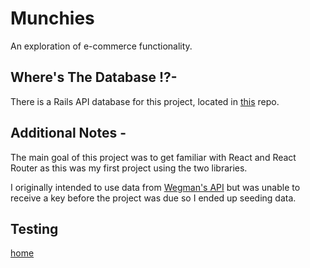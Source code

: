 # Munchies

An exploration of e-commerce functionality.

## Where's The Database !?-
There is a Rails API database for this project, located in [this](https://github.com/gnardinosaur/munchies_backend) repo. 

## Additional Notes -
The main goal of this project was to get familiar with React and React Router as this was my first project using the two libraries. 

I originally intended to use data from [Wegman's API](https://www.wegmans.com/) but was unable to receive a key before the project was due so I ended up seeding data.

## Testing 
[home](https://user-images.githubusercontent.com/54404101/73485524-3d7a1d80-4371-11ea-873c-1f78ffc3cf66.png)


